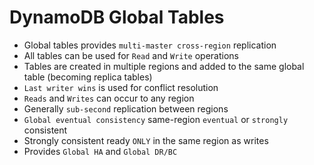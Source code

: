 # DynamoDB Global Tables

- Global tables provides `multi-master cross-region` replication
- All tables can be used for `Read` and `Write` operations
- Tables are created in multiple regions and added to the same global table (becoming replica tables)
- `Last writer wins` is used for conflict resolution
- `Reads` and `Writes` can occur to any region
- Generally `sub-second` replication between regions
- `Global eventual consistency` same-region `eventual` or `strongly` consistent
- Strongly consistent ready `ONLY` in the same region as writes
- Provides `Global HA` and `Global DR/BC`